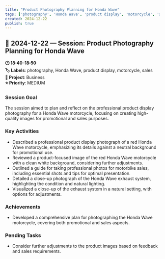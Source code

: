 ```yaml
---
title: "Product Photography Planning for Honda Wave"
tags: ['photography', 'Honda Wave', 'product display', 'motorcycle', 'sales']
created: 2024-12-22
publish: true
---
```


## 📅 2024-12-22 — Session: Product Photography Planning for Honda Wave

**🕒 18:40–18:50**  
**🏷️ Labels**: photography, Honda Wave, product display, motorcycle, sales  
**📂 Project**: Business  
**⭐ Priority**: MEDIUM  


### Session Goal
The session aimed to plan and reflect on the professional product display photography for a Honda Wave motorcycle, focusing on creating high-quality images for promotional and sales purposes.

### Key Activities
- Described a professional product display photograph of a red Honda Wave motorcycle, emphasizing its details against a neutral background for promotional use.
- Reviewed a product-focused image of the red Honda Wave motorcycle with a clean white background, considering further adjustments.
- Outlined a guide for taking professional photos for motorbike sales, including essential shots and tips for optimal presentation.
- Detailed a close-up photograph of the Honda Wave exhaust system, highlighting the condition and natural lighting.
- Visualized a close-up of the exhaust system in a natural setting, with options for adjustments.

### Achievements
- Developed a comprehensive plan for photographing the Honda Wave motorcycle, covering both promotional and sales aspects.

### Pending Tasks
- Consider further adjustments to the product images based on feedback and sales requirements.
